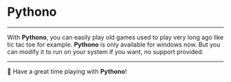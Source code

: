 # Pythono

---

With **Pythono**, you can easily play old games used to play very long ago like tic tac toe for example.
**Pythono** is only available for windows now. But you can modify it to run on your system if you want, no support provided.

---

🤗 Have a great time playing with **Pythono**!
